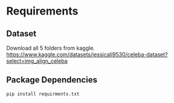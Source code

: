 # Requirements

## Dataset
Download all 5 folders from kaggle. 
https://www.kaggle.com/datasets/jessicali9530/celeba-dataset?select=img_align_celeba

## Package Dependencies
```
pip install requirments.txt
```


